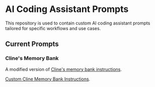 # AI Coding Assistant Prompts

This repository is used to contain custom AI coding assistant prompts tailored for specific workflows and use cases.

## Current Prompts

### Cline's Memory Bank
A modified version of [Cline's memory bank instructions](https://github.com/cline/cline/blob/7a1e757a2cc1987751e4ff9357070ff7770c3996/docs/prompting/custom%20instructions%20library/raw-instructions/cline-memory-bank.md#L4).

[Custom Cline Memory Bank Instructions](./cline/Cline's%20Memory%20Bank.md).
